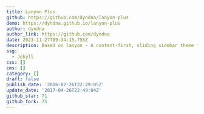 ```yaml
---
title: Lanyon Plus
github: https://github.com/dyndna/lanyon-plus
demo: https://dyndna.github.io/lanyon-plus
author: dyndna
author_link: https://github.com/dyndna
date: 2023-11-27T09:34:15.755Z
description: Based on lanyon - A content-first, sliding sidebar theme for Jekyll. Demo at
ssg:
  - Jekyll
css: []
cms: []
category: []
draft: false
publish_date: '2016-02-26T22:29:05Z'
update_date: '2017-04-26T22:49:04Z'
github_star: 71
github_fork: 75
---
```

